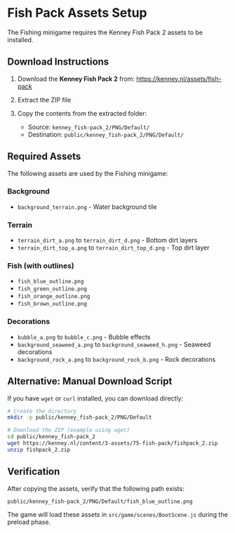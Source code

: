 # Fish Pack Assets Setup

The Fishing minigame requires the Kenney Fish Pack 2 assets to be installed.

## Download Instructions

1. Download the **Kenney Fish Pack 2** from:
   https://kenney.nl/assets/fish-pack

2. Extract the ZIP file

3. Copy the contents from the extracted folder:
   - Source: `kenney_fish-pack_2/PNG/Default/`
   - Destination: `public/kenney_fish-pack_2/PNG/Default/`

## Required Assets

The following assets are used by the Fishing minigame:

### Background
- `background_terrain.png` - Water background tile

### Terrain
- `terrain_dirt_a.png` to `terrain_dirt_d.png` - Bottom dirt layers
- `terrain_dirt_top_a.png` to `terrain_dirt_top_d.png` - Top dirt layer

### Fish (with outlines)
- `fish_blue_outline.png`
- `fish_green_outline.png`
- `fish_orange_outline.png`
- `fish_brown_outline.png`

### Decorations
- `bubble_a.png` to `bubble_c.png` - Bubble effects
- `background_seaweed_a.png` to `background_seaweed_h.png` - Seaweed decorations
- `background_rock_a.png` to `background_rock_b.png` - Rock decorations

## Alternative: Manual Download Script

If you have `wget` or `curl` installed, you can download directly:

```bash
# Create the directory
mkdir -p public/kenney_fish-pack_2/PNG/Default

# Download the ZIP (example using wget)
cd public/kenney_fish-pack_2
wget https://kenney.nl/content/3-assets/75-fish-pack/fishpack_2.zip
unzip fishpack_2.zip
```

## Verification

After copying the assets, verify that the following path exists:
```
public/kenney_fish-pack_2/PNG/Default/fish_blue_outline.png
```

The game will load these assets in `src/game/scenes/BootScene.js` during the preload phase.
